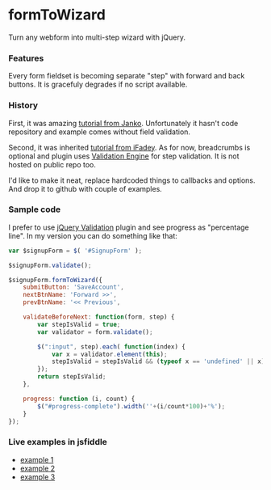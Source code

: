 # formToWizard

Turn any webform into multi-step wizard with jQuery.


### Features

Every form fieldset is becoming separate "step" with forward and back buttons. It is gracefuly degrades if no script available.


### History

First, it was amazing [tutorial from Janko][1]. Unfortunately it hasn't code repository and example comes without field validation.

Second, it was inherited [tutorial from iFadey][2]. As for now, breadcrumbs is optional and plugin uses [Validation Engine][3] for step validation. It is not hosted on public repo too.

I'd like to make it neat, replace hardcoded things to callbacks and options. And drop it to github with couple of examples.


### Sample code

I prefer to use [jQuery Validation][4] plugin and see progress as "percentage line". In my version you can do something like that:

```js
var $signupForm = $( '#SignupForm' );

$signupForm.validate(); 

$signupForm.formToWizard({
    submitButton: 'SaveAccount',
    nextBtnName: 'Forward >>',
    prevBtnName: '<< Previous',

    validateBeforeNext: function(form, step) {
        var stepIsValid = true;
        var validator = form.validate();

        $(":input", step).each( function(index) {
            var x = validator.element(this);
            stepIsValid = stepIsValid && (typeof x == 'undefined' || x);
        });
        return stepIsValid;
    },

    progress: function (i, count) {
        $("#progress-complete").width(''+(i/count*100)+'%');
    }
});
 ```


### Live examples in jsfiddle

- [example 1](https://jsfiddle.net/artoodetoo/m7rmgvfy/embedded/result/)
- [example 2](https://jsfiddle.net/artoodetoo/yga9sjwa/embedded/result/)
- [example 3](https://jsfiddle.net/artoodetoo/r67b1jkb/embedded/result/)


[1]: http://www.jankoatwarpspeed.com/turn-any-webform-into-a-powerful-wizard-with-jquery-formtowizard-plugin/
[2]: http://www.ifadey.com/2012/06/form-to-wizard-jquery-plugin/
[3]: https://github.com/posabsolute/jQuery-Validation-Engine
[4]: http://jqueryvalidation.org/